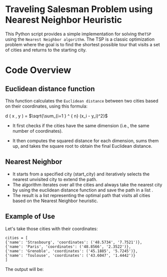 # Traveling Salesman Problem using Nearest Neighbor Heuristic


This Python script provides a simple implementation for 
solving the`TSP` using the `Nearest Neighbor algorithm`. The TSP is a classic optimization problem where the goal is to find the shortest possible tour that visits a set of cities and returns to the starting city.




# Code Overview

## Euclidean distance function

This function calculates the `Euclidean distance` between two cities based on their coordinates, using this formula: 

d ( x , y ) = $\sqrt{\sum_{i=1 } ^ { n}   (x_i - y_i)^2}$


- It first checks if the cities have the same dimension (i.e., the same number of coordinates).

- It then computes the squared distance for each dimension, sums them up, and takes the square root to obtain the final Euclidean distance.



## Nearest Neighbor 

- It starts from a specified city (start_city) and iteratively selects the nearest unvisited city to extend the path.
- The algorithm iterates over all the cities and always take the nearest city by using the euclidean distance function and save the path in a list .
- The result is a list representing the optimal path that visits all cities based on the Nearest Neighbor heuristic.


## Example of Use

Let's take those cities with their coordinates:

    cities = [
    {'name': 'Strasbourg', 'coordinates': ('48.5734', '7.7521')},
    {'name': 'Paris', 'coordinates': ('48.8566', '2.3522')},
    {'name': 'Grenoble', 'coordinates': ('45.1885', '5.7245')},
    {'name': 'Toulouse', 'coordinates': ('43.6047', '1.4442')}
    ]   

The output will be: 

